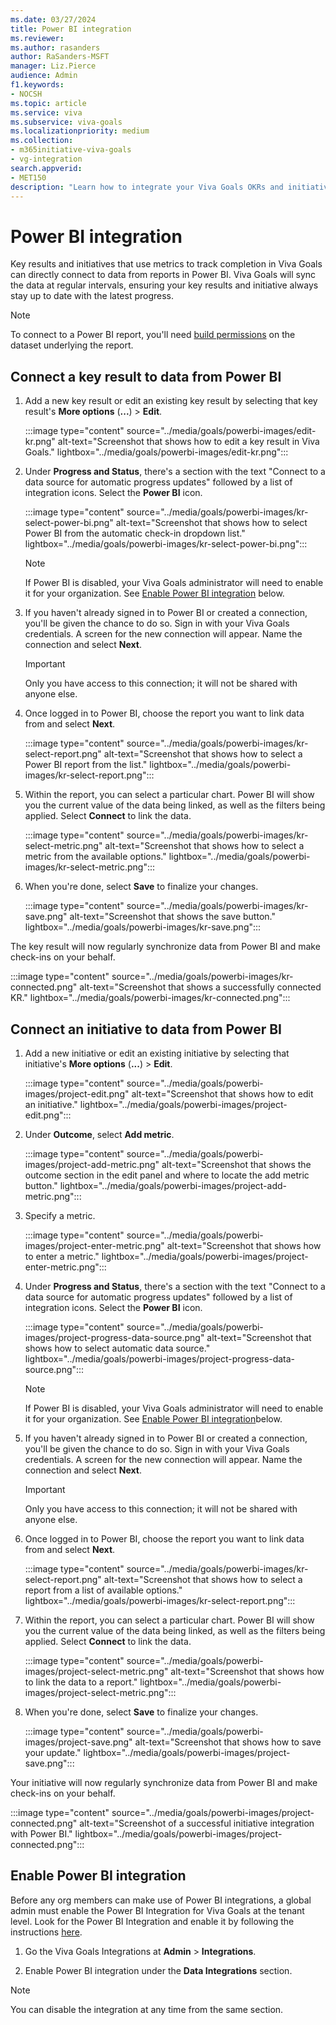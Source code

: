 ```yaml
---
ms.date: 03/27/2024
title: Power BI integration
ms.reviewer: 
ms.author: rasanders
author: RaSanders-MSFT
manager: Liz.Pierce
audience: Admin
f1.keywords:
- NOCSH
ms.topic: article
ms.service: viva
ms.subservice: viva-goals
ms.localizationpriority: medium
ms.collection:  
- m365initiative-viva-goals
- vg-integration
search.appverid:
- MET150
description: "Learn how to integrate your Viva Goals OKRs and initiatives with Power BI."
---
```


# Power BI integration

Key results and initiatives that use metrics to track completion in Viva Goals can directly connect to data from reports in Power BI. Viva Goals will sync the data at regular intervals, ensuring your key results and initiative always stay up to date with the latest progress.

> [!NOTE]
> To connect to a Power BI report, you'll need [build permissions](/power-bi/connect-data/service-datasets-build-permissions) on the dataset underlying the report.

## Connect a key result to data from Power BI

1. Add a new key result or edit an existing key result by selecting that key result's **More options** (**...**) > **Edit**.

   :::image type="content" source="../media/goals/powerbi-images/edit-kr.png" alt-text="Screenshot that shows how to edit a key result in Viva Goals." lightbox="../media/goals/powerbi-images/edit-kr.png":::

1. Under **Progress and Status**, there's a section with the text "Connect to a data source for automatic progress updates" followed by a list of integration icons. Select the **Power BI** icon.

   :::image type="content" source="../media/goals/powerbi-images/kr-select-power-bi.png" alt-text="Screenshot that shows how to select Power BI from the automatic check-in dropdown list." lightbox="../media/goals/powerbi-images/kr-select-power-bi.png":::

    > [!NOTE]
    > If Power BI is disabled, your Viva Goals administrator will need to enable it for your organization. See [Enable Power BI integration](#enable-power-bi-integration) below.

1. If you haven't already signed in to Power BI or created a connection, you'll be given the chance to do so. Sign in with your Viva Goals credentials. A screen for the new connection will appear. Name the connection and select **Next**. <!--Editor's Note: I can't verify this one myself because the dummy account has done this before.-->

   > [!IMPORTANT]
   > Only you have access to this connection; it will not be shared with anyone else.

1. Once logged in to Power BI, choose the report you want to link data from and select **Next**.

   :::image type="content" source="../media/goals/powerbi-images/kr-select-report.png" alt-text="Screenshot that shows how to select a Power BI report from the list." lightbox="../media/goals/powerbi-images/kr-select-report.png":::

1. Within the report, you can select a particular chart. Power BI will show you the current value of the data being linked, as well as the filters being applied. Select **Connect** to link the data.

   :::image type="content" source="../media/goals/powerbi-images/kr-select-metric.png" alt-text="Screenshot that shows how to select a metric from the available options." lightbox="../media/goals/powerbi-images/kr-select-metric.png":::

1. When you're done, select **Save** to finalize your changes.

   :::image type="content" source="../media/goals/powerbi-images/kr-save.png" alt-text="Screenshot that shows the save button." lightbox="../media/goals/powerbi-images/kr-save.png":::

The key result will now regularly synchronize data from Power BI and make check-ins on your behalf.

:::image type="content" source="../media/goals/powerbi-images/kr-connected.png" alt-text="Screenshot that shows a successfully connected KR." lightbox="../media/goals/powerbi-images/kr-connected.png":::

## Connect an initiative to data from Power BI

1. Add a new initiative or edit an existing initiative by selecting that initiative's **More options** (**...**) > **Edit**.

   :::image type="content" source="../media/goals/powerbi-images/project-edit.png" alt-text="Screenshot that shows how to edit an initiative." lightbox="../media/goals/powerbi-images/project-edit.png":::

1. Under **Outcome**, select **Add metric**.

   :::image type="content" source="../media/goals/powerbi-images/project-add-metric.png" alt-text="Screenshot that shows the outcome section in the edit panel and where to locate the add metric button." lightbox="../media/goals/powerbi-images/project-add-metric.png":::

1. Specify a metric.

   :::image type="content" source="../media/goals/powerbi-images/project-enter-metric.png" alt-text="Screenshot that shows how to enter a metric." lightbox="../media/goals/powerbi-images/project-enter-metric.png":::

1. Under **Progress and Status**, there's a section with the text "Connect to a data source for automatic progress updates" followed by a list of integration icons. Select the **Power BI** icon.

   :::image type="content" source="../media/goals/powerbi-images/project-progress-data-source.png" alt-text="Screenshot that shows how to select  automatic data source." lightbox="../media/goals/powerbi-images/project-progress-data-source.png":::

   > [!NOTE]
   > If Power BI is disabled, your Viva Goals administrator will need to enable it for your organization. See [Enable Power BI integration](#enable-power-bi-integration )below.

1. If you haven't already signed in to Power BI or created a connection, you'll be given the chance to do so. Sign in with your Viva Goals credentials. A screen for the new connection will appear. Name the connection and select **Next**. <!--Editor's Note: I can't verify this one myself because the dummy account has done this before.-->

   > [!IMPORTANT]
   > Only you have access to this connection; it will not be shared with anyone else.

1. Once logged in to Power BI, choose the report you want to link data from and select **Next**.

   :::image type="content" source="../media/goals/powerbi-images/kr-select-report.png" alt-text="Screenshot that shows how to select a report from a list of available options." lightbox="../media/goals/powerbi-images/kr-select-report.png":::

1. Within the report, you can select a particular chart. Power BI will show you the current value of the data being linked, as well as the filters being applied. Select **Connect** to link the data.

   :::image type="content" source="../media/goals/powerbi-images/project-select-metric.png" alt-text="Screenshot that shows how to link the data to a report." lightbox="../media/goals/powerbi-images/project-select-metric.png":::

1. When you're done, select **Save** to finalize your changes.

   :::image type="content" source="../media/goals/powerbi-images/project-save.png" alt-text="Screenshot that shows how to save your update." lightbox="../media/goals/powerbi-images/project-save.png":::

Your initiative will now regularly synchronize data from Power BI and make check-ins on your behalf.

:::image type="content" source="../media/goals/powerbi-images/project-connected.png" alt-text="Screenshot of a successful initiative integration with Power BI." lightbox="../media/goals/powerbi-images/project-connected.png":::

## Enable Power BI integration

Before any org members can make use of Power BI integrations, a global admin must enable the Power BI Integration for Viva Goals at the tenant level. Look for the Power BI Integration and enable it by following the instructions [here](vg-integrations-administration-overview.md#how-to-manage-integrations).

1. Go the Viva Goals Integrations at **Admin** > **Integrations**.

1. Enable Power BI integration under the **Data Integrations** section.

> [!NOTE]
> You can disable the integration at any time from the same section.
